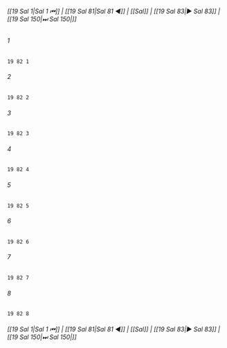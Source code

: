 
###### [[19 Sal 1|Sal 1 ⏮]] | [[19 Sal 81|Sal 81 ◀]] | [[Sal]] | [[19 Sal 83|▶ Sal 83]] | [[19 Sal 150|⏭ Sal 150|]]

###### 1
``` verse
19 82 1 
```
###### 2
``` verse
19 82 2 
```
###### 3
``` verse
19 82 3 
```
###### 4
``` verse
19 82 4 
```
###### 5
``` verse
19 82 5 
```
###### 6
``` verse
19 82 6 
```
###### 7
``` verse
19 82 7 
```
###### 8
``` verse
19 82 8 
```

###### [[19 Sal 1|Sal 1 ⏮]] | [[19 Sal 81|Sal 81 ◀]] | [[Sal]] | [[19 Sal 83|▶ Sal 83]] | [[19 Sal 150|⏭ Sal 150|]]

